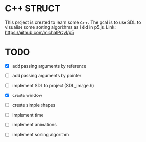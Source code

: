 # C++ STRUCT
This project is created to learn some c++. 
The goal is to use SDL to visualise some sorting algorithms as I did in p5.js.
Link: https://github.com/michalPrzyl/p5

# TODO
- [x] add passing arguments by reference
- [ ] add passing arguments by pointer
- [ ] implement SDL to project (SDL_image.h)
- [x] create window
- [ ] create simple shapes
- [ ] implement time
- [ ] implement animations
- [ ] implement sorting algorithm


